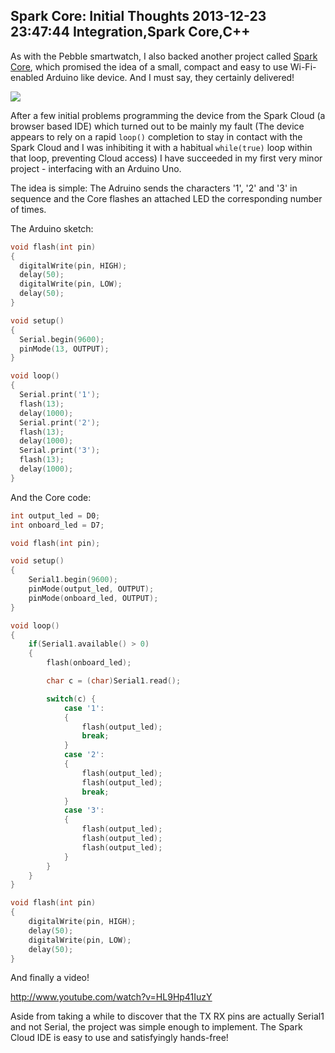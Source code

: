 Spark Core: Initial Thoughts
2013-12-23 23:47:44
Integration,Spark Core,C++
---

As with the Pebble smartwatch, I also backed another project called <a title="Spark Core" href="http://spark.io">Spark Core</a>, which promised the idea of a small, compact and easy to use Wi-Fi-enabled Arduino like device. And I must say, they certainly delivered!

![](/assets/import/media/2013/12/img_20131223_140517.jpg?w=545)

After a few initial problems programming the device from the Spark Cloud (a browser based IDE) which turned out to be mainly my fault (The device appears to rely on a rapid <code>loop()</code> completion to stay in contact with the Spark Cloud and I was inhibiting it with a habitual <code>while(true)</code> loop within that loop, preventing Cloud access) I have succeeded in my first very minor project - interfacing with an Arduino Uno.

The idea is simple: The Adruino sends the characters '1', '2' and '3' in sequence and the Core flashes an attached LED the corresponding number of times.

The Arduino sketch:

```cpp
void flash(int pin)
{
  digitalWrite(pin, HIGH);
  delay(50);
  digitalWrite(pin, LOW);
  delay(50);
}

void setup()
{
  Serial.begin(9600);
  pinMode(13, OUTPUT);
}

void loop()
{
  Serial.print('1');
  flash(13);
  delay(1000);
  Serial.print('2');
  flash(13);
  delay(1000);
  Serial.print('3');
  flash(13);
  delay(1000);
}
```

And the Core code:

```cpp
int output_led = D0;
int onboard_led = D7;

void flash(int pin);

void setup()
{
    Serial1.begin(9600);
    pinMode(output_led, OUTPUT);
    pinMode(onboard_led, OUTPUT);
}

void loop()
{
    if(Serial1.available() > 0)
    {
        flash(onboard_led);

        char c = (char)Serial1.read();

        switch(c) {
            case '1':
            {
                flash(output_led);
                break;
            }
            case '2':
            {
                flash(output_led);
                flash(output_led);
                break;
            }
            case '3':
            {
                flash(output_led);
                flash(output_led);
                flash(output_led);
            }
        }
    }
}

void flash(int pin)
{
    digitalWrite(pin, HIGH);
    delay(50);
    digitalWrite(pin, LOW);
    delay(50);
}
```

And finally a video!

http://www.youtube.com/watch?v=HL9Hp41IuzY

Aside from taking a while to discover that the TX RX pins are actually Serial1 and not Serial, the project was simple enough to implement. The Spark Cloud IDE is easy to use and satisfyingly hands-free!
